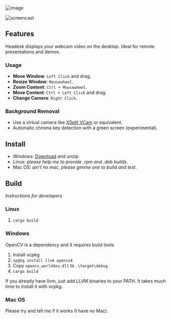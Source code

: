 ![image](https://user-images.githubusercontent.com/692124/132104593-6400eff5-75e4-412d-8499-b5dabd7d81f5.png)

![screencast](https://user-images.githubusercontent.com/692124/132104445-1d946673-0c8f-47cb-93c4-2577e76342c0.gif)

## Features

Headesk displays your webcam video on the desktop. Ideal for remote presentations and demos.

### Usage

* **Move Window**: `Left Click` and drag.
* **Resize Window**: `Mousewheel`.
* **Zoom Content**: `Ctrl + Mousewheel`.
* **Move Content**: `Ctrl + Left Click` and drag.
* **Change Camera**: `Right Click`.

### Background Removal

* Use a virtual camera like [XSplit VCam](https://www.xsplit.com/vcam) or equivalent.
* Automatic chroma key detection with a green screen (experimental).

## Install

* Windows: [Download](https://github.com/lbovet/headesk/releases) and unzip.
* Linux: _please help me to provide .rpm and .deb builds_.
* Mac OS: _ain't no mac, please gimme one to build and test_.

## Build
_Instructions for developers_

### Linux

1. `cargo build`

### Windows

OpenCV is a dependency and it requires build tools.

1. Install vcpkg
2. `vpgkg install llvm opencv4`
3. Copy `opencv_world4xx.dll` to `.\target\debug`
4. `cargo build`

If you already have llvm, just add LLVM binaries to your PATH. It takes much time to install it with vcpkg.

### Mac OS

Please try and tell me if it works (I have no Mac).
